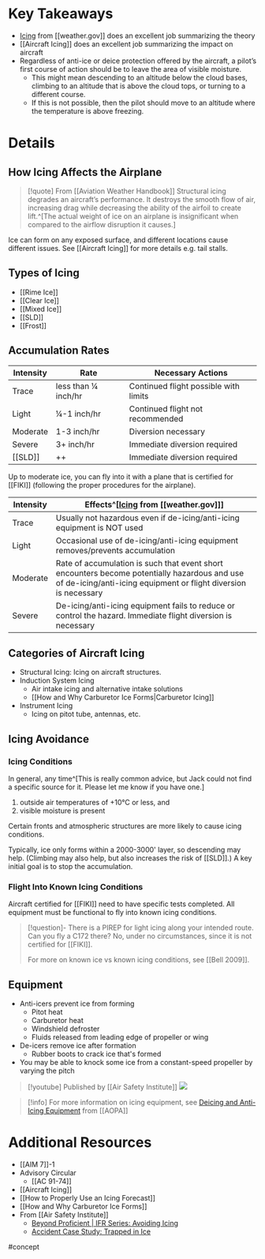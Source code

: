 # Key Takeaways
- [Icing](https://www.weather.gov/source/zhu/ZHU_Training_Page/icing_stuff/icing/icing.htm) from [[weather.gov]] does an excellent job summarizing the theory
- [[Aircraft Icing]] does an excellent job summarizing the impact on aircraft
- Regardless of anti-ice or deice protection offered by the aircraft, a pilot’s first course of action should be to leave the area of visible moisture. 
	- This might mean descending to an altitude below the cloud bases, climbing to an altitude that is above the cloud tops, or turning to a different course. 
	- If this is not possible, then the pilot should move to an altitude where the temperature is above freezing.

# Details
## How Icing Affects the Airplane
> [!quote] From [[Aviation Weather Handbook]]
> Structural icing degrades an aircraft’s performance. It destroys the smooth flow of air, increasing drag while decreasing the ability of the airfoil to create lift.^[The actual weight of ice on an airplane is insignificant when compared to the airflow disruption it causes.]

Ice can form on any exposed surface, and different locations cause different issues. See [[Aircraft Icing]] for more details e.g. tail stalls.

## Types of Icing
- [[Rime Ice]]
- [[Clear Ice]]
- [[Mixed Ice]]
- [[SLD]]
- [[Frost]]

## Accumulation Rates

| Intensity | Rate                | Necessary Actions                     |
| --------- | ------------------- | ------------------------------------- |
| Trace     | less than ¼ inch/hr | Continued flight possible with limits |
| Light     | ¼-1 inch/hr         | Continued flight not recommended      |
| Moderate  | 1-3 inch/hr         | Diversion necessary                   |
| Severe    | 3+ inch/hr          | Immediate diversion required          |
| [[SLD]]   | ++                  | Immediate diversion required          |

Up to moderate ice, you can fly into it with a plane that is certified for [[FIKI]] (following the proper procedures for the airplane).

| Intensity | Effects^[[Icing](https://www.weather.gov/source/zhu/ZHU_Training_Page/icing_stuff/icing/icing.htm) from [[weather.gov]]] |
| --------- | ------------------------------------------------------------------------------------------------------------------------ |
| Trace     | Usually not hazardous even if de-icing/anti-icing equipment is NOT used                                                  |
| Light     | Occasional use of de-icing/anti-icing equipment removes/prevents accumulation                                                                                                                         |
| Moderate  | Rate of accumulation is such that event short encounters become potentially hazardous and use of de-icing/anti-icing equipment or flight diversion is necessary                                                                                                                         |
| Severe    | De-icing/anti-icing equipment fails to reduce or control the hazard. Immediate flight diversion is necessary|                                                                                                                         |

## Categories of Aircraft Icing
- Structural Icing: Icing on aircraft structures.
- Induction System Icing
	- Air intake icing and alternative intake solutions
	- [[How and Why Carburetor Ice Forms|Carburetor Icing]]
- Instrument Icing
	- Icing on pitot tube, antennas, etc.

## Icing Avoidance
### Icing Conditions
In general, any time^[This is really common advice, but Jack could not find a specific source for it. Please let me know if you have one.]
1. outside air temperatures of +10°C or less, and 
2. visible moisture is present

Certain fronts and atmospheric structures are more likely to cause icing conditions.

Typically, ice only forms within a 2000-3000' layer, so descending may help. (Climbing may also help, but also increases the risk of [[SLD]].) A key initial goal is to stop the accumulation.

### Flight Into Known Icing Conditions
Aircraft certified for [[FIKI]] need to have specific tests completed. All equipment must be functional to fly into known icing conditions.

> [!question]- There is a PIREP for light icing along your intended route. Can you fly a C172 there?
> No, under no circumstances, since it is not certified for [[FIKI]].
> 
> For more on known ice vs known icing conditions, see [[Bell 2009]].

## Equipment
- Anti-icers prevent ice from forming
	- Pitot heat
	- Carburetor heat
	- Windshield defroster
	- Fluids released from leading edge of propeller or wing
- De-icers remove ice after formation
	- Rubber boots to crack ice that's formed
- You may be able to knock some ice from a constant-speed propeller by varying the pitch

> [!youtube] Published by [[Air Safety Institute]]
> ![](https://www.youtube.com/watch?v=J3GkaICxiPw)

> [!info] For more information on icing equipment, see [Deicing and Anti-Icing Equipment](https://www.aopa.org/training-and-safety/online-learning/safety-spotlights/weather-wise-precipitation-and-icing/deicing-and-anti-icing-equipment) from [[AOPA]]

# Additional Resources
- [[AIM 7]]-1
- Advisory Circular
	- [[AC 91-74]]
- [[Aircraft Icing]]
- [[How to Properly Use an Icing Forecast]]
- [[How and Why Carburetor Ice Forms]]
- From [[Air Safety Institute]]
	- [Beyond Proficient | IFR Series: Avoiding Icing](https://www.youtube.com/watch?v=gOUkAq8oWy0)
	- [Accident Case Study: Trapped in Ice](https://www.youtube.com/watch?v=7rryvSQhK7k)

#concept